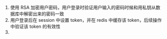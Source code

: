 1. 使用 RSA 加密用户密码，用户登录时验证用户输入的密码时候和用私钥从数据库中解密出来的密码一致
2. 用户登录后在 session 中设置 token，并在 redis 中缓存该 token，后续操作中验证该 token 的有效性
3. 
